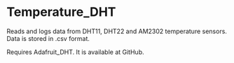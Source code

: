 # Temperature_DHT
Reads and logs data from DHT11, DHT22 and AM2302 temperature sensors.  Data is stored in .csv format.

Requires Adafruit_DHT.  It is available at GitHub.
